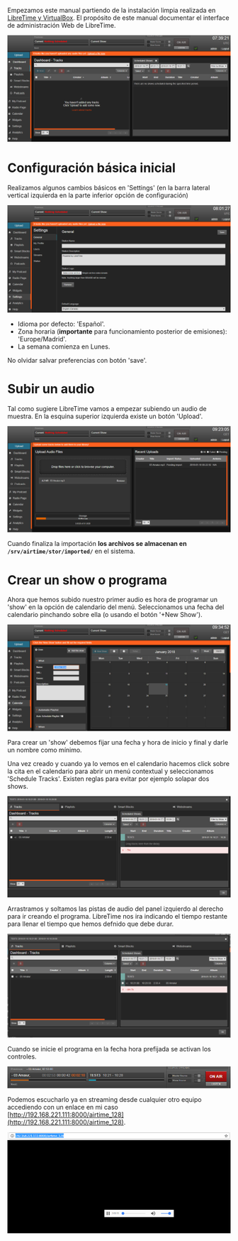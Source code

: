 Empezamos este manual partiendo de la instalación limpia realizada en [LibreTime y VirtualBox](libretime_y_virtualbox.md). El propósito de este manual documentar el interface de administración Web de LibreTime.

![](../img/libretime/01.png)

# Configuración básica inicial

Realizamos algunos cambios básicos en 'Settings' (en la barra lateral vertical izquierda en la parte inferior opción de configuración)

![](../img/libretime/02.png)

* Idioma por defecto: 'Español'.
* Zona horaria (**importante** para funcionamiento posterior de emisiones): 'Europe/Madrid'.
* La semana comienza en Lunes.

No olvidar salvar preferencias con botón 'save'.

# Subir un audio

Tal como sugiere LibreTime vamos a empezar subiendo un audio de muestra. En la esquina superior izquierda existe un botón 'Upload'.

![](../img/libretime/03.png)

Cuando finaliza la importación **los archivos se almacenan en `/srv/airtime/stor/imported/`** en el sistema.


# Crear un show o programa

Ahora que hemos subido nuestro primer audio es hora de programar un 'show' en la opción de calendario del menú. Seleccionamos una fecha del calendario pinchando sobre ella (o usando el botón '+New Show').

![](../img/libretime/04.png)

Para crear un 'show' debemos fijar una fecha y hora de inicio y final y darle un nombre como mínimo.

Una vez creado y cuando ya lo vemos en el calendario hacemos click sobre la cita en el calendario para abrir un menú contextual y seleccionamos 'Schedule Tracks'. Existen reglas para evitar por ejemplo solapar dos shows.

![](../img/libretime/05.png)

Arrastramos y soltamos las pistas de audio del panel izquierdo al derecho para ir creando el programa. LibreTime nos ira indicando el tiempo restante para llenar el tiempo que hemos defnido que debe durar.

![](../img/libretime/06.png)

Cuando se inicie el programa en la fecha hora prefijada se activan los controles.

![](../img/libretime/07.png)
 
Podemos escucharlo ya en streaming desde cualquier otro equipo accediendo con un enlace en mi caso [http://192.168.221.111:8000/airtime_128](http://192.168.221.111:8000/airtime_128).

![](../img/libretime/08.png)





